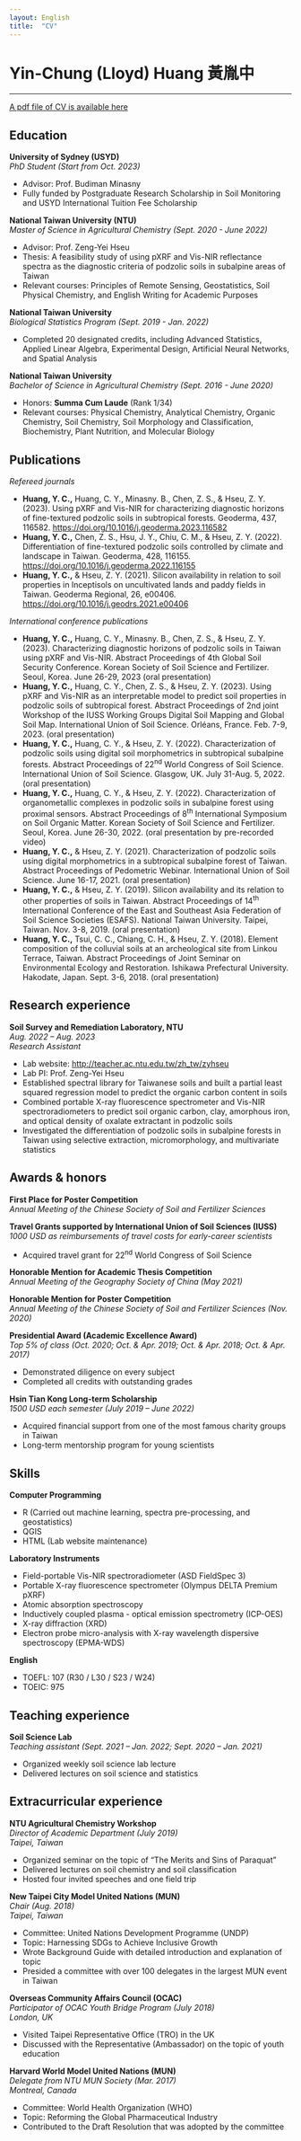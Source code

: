 ```yaml
---
layout: English
title:  "CV"
---  
```

# Yin-Chung (Lloyd) Huang 黃胤中  
***  
<a href="https://lloydychuang.github.io/assets/site_CV.pdf" target="_blank">A pdf file of CV is available here</a>  
## Education  
**University of Sydney (USYD)**  
*PhD Student (Start from Oct. 2023)*  
- Advisor: Prof. Budiman Minasny
- Fully funded by Postgraduate Research Scholarship in Soil Monitoring and USYD International Tuition Fee Scholarship
  
**National Taiwan University (NTU)**  
*Master of Science in Agricultural Chemistry (Sept. 2020 - June 2022)*  
- Advisor: Prof. Zeng-Yei Hseu
- Thesis: A feasibility study of using pXRF and Vis-NIR reflectance spectra as the diagnostic criteria of podzolic soils in subalpine areas of Taiwan
- Relevant courses: Principles of Remote Sensing, Geostatistics, Soil Physical Chemistry, and English Writing for Academic Purposes   
  
**National Taiwan University**   
*Biological Statistics Program (Sept. 2019 - Jan. 2022)*  
-	Completed 20 designated credits, including Advanced Statistics, Applied Linear Algebra, Experimental Design, Artificial Neural Networks, and Spatial Analysis  

**National Taiwan University**  
*Bachelor of Science in Agricultural Chemistry (Sept. 2016 - June 2020)*  
-	Honors: **Summa Cum Laude** (Rank 1/34)
-	Relevant courses: Physical Chemistry, Analytical Chemistry, Organic Chemistry, Soil Chemistry, Soil Morphology and Classification, Biochemistry, Plant Nutrition, and Molecular Biology
  
## Publications  
*Refereed journals*  
- **Huang, Y. C.,** Huang, C. Y., Minasny. B., Chen, Z. S., & Hseu, Z. Y. (2023). Using pXRF and Vis-NIR for characterizing diagnostic horizons of fine-textured podzolic soils in subtropical forests. Geoderma, 437, 116582. <a href="https://doi.org/10.1016/j.geoderma.2023.116582" target="_blank">https://doi.org/10.1016/j.geoderma.2023.116582</a>
- **Huang, Y. C.,** Chen, Z. S., Hsu, J. Y., Chiu, C. M., & Hseu, Z. Y. (2022). Differentiation of fine-textured podzolic soils controlled by climate and landscape in Taiwan. Geoderma, 428, 116155. <a href="https://doi.org/10.1016/j.geoderma.2022.116155" target="_blank">https://doi.org/10.1016/j.geoderma.2022.116155</a>  
- **Huang, Y. C.,** & Hseu, Z. Y. (2021). Silicon availability in relation to soil properties in Inceptisols on uncultivated lands and paddy fields in Taiwan. Geoderma Regional, 26, e00406. <a href="https://doi.org/10.1016/j.geodrs.2021.e00406" target="_blank">https://doi.org/10.1016/j.geodrs.2021.e00406</a>  
  
*International conference publications*  
- **Huang, Y. C.,** Huang, C. Y., Minasny. B., Chen, Z. S., & Hseu, Z. Y. (2023). Characterizing diagnostic horizons of podzolic soils in Taiwan using pXRF and Vis-NIR. Abstract Proceedings of 4th Global Soil Security Conference. Korean Society of Soil Science and Fertilizer. Seoul, Korea. June 26-29, 2023 (oral presentation)
- **Huang, Y. C.,** Huang, C. Y., Chen, Z. S., & Hseu, Z. Y. (2023). Using pXRF and Vis-NIR as an interpretable model to predict soil properties in podzolic soils of subtropical forest. Abstract Proceedings of 2nd joint Workshop of the IUSS Working Groups Digital Soil Mapping and Global Soil Map. International Union of Soil Science. Orléans, France. Feb. 7-9, 2023. (oral presentation)
- **Huang, Y. C.,** Huang, C. Y., & Hseu, Z. Y. (2022). Characterization of podzolic soils using digital soil morphometrics in subtropical subalpine forests. Abstract Proceedings of 22<sup>nd</sup> World Congress of Soil Science. International Union of Soil Science. Glasgow, UK. July 31-Aug. 5, 2022. (oral presentation)  
- **Huang, Y. C.,** Huang, C. Y., & Hseu, Z. Y. (2022). Characterization of organometallic complexes in podzolic soils in subalpine forest using proximal sensors. Abstract Proceedings of 8<sup>th</sup> International Symposium on Soil Organic Matter. Korean Society of Soil Science and Fertilizer. Seoul, Korea. June 26-30, 2022. (oral presentation by pre-recorded video)
- **Huang, Y. C.,** & Hseu, Z. Y. (2021). Characterization of podzolic soils using digital morphometrics in a subtropical subalpine forest of Taiwan. Abstract Proceedings of Pedometric Webinar. International Union of Soil Science. June 16-17, 2021. (oral presentation)  
- **Huang, Y. C.,** & Hseu, Z. Y. (2019). Silicon availability and its relation to other properties of soils in Taiwan. Abstract Proceedings of 14<sup>th</sup> International Conference of the East and Southeast Asia Federation of Soil Science Societies (ESAFS). National Taiwan University. Taipei, Taiwan. Nov. 3-8, 2019. (oral presentation)
- **Huang, Y. C.,** Tsui, C. C., Chiang, C. H., & Hseu, Z. Y. (2018). Element composition of the colluvial soils at an archeological site from Linkou Terrace, Taiwan. Abstract Proceedings of Joint Seminar on Environmental Ecology and Restoration. Ishikawa Prefectural University. Hakodate, Japan. Sept. 3-6, 2018. (oral presentation)  
  
## Research experience  
**Soil Survey and Remediation Laboratory, NTU**  
*Aug. 2022 – Aug. 2023*  
*Research Assistant*  
- Lab website: <a href="http://teacher.ac.ntu.edu.tw/zh_tw/zyhseu" target="_blank">http://teacher.ac.ntu.edu.tw/zh_tw/zyhseu</a>
-	Lab PI: Prof. Zeng-Yei Hseu
-	Established spectral library for Taiwanese soils and built a partial least squared regression model to predict the organic carbon content in soils
-	Combined portable X-ray fluorescence spectrometer and Vis-NIR spectroradiometers to predict soil organic carbon, clay, amorphous iron, and optical density of oxalate extractant in podzolic soils
-	Investigated the differentiation of podzolic soils in subalpine forests in Taiwan using selective extraction, micromorphology, and multivariate statistics
  
## Awards & honors  
**First Place for Poster Competition**  
*Annual Meeting of the Chinese Society of Soil and Fertilizer Sciences*  
  
**Travel Grants supported by International Union of Soil Sciences (IUSS)**  
*1000 USD as reimbursements of travel costs for early-career scientists*  
-	Acquired travel grant for 22<sup>nd</sup> World Congress of Soil Science
  
**Honorable Mention for Academic Thesis Competition**  
*Annual Meeting of the Geography Society of China (May 2021)*  
  
**Honorable Mention for Poster Competition**  
*Annual Meeting of the Chinese Society of Soil and Fertilizer Sciences (Nov. 2020)*  
  
**Presidential Award (Academic Excellence Award)**  
*Top 5% of class (Oct. 2020; Oct. & Apr. 2019; Oct. & Apr. 2018; Oct. & Apr. 2017)*  
-	Demonstrated diligence on every subject
-	Completed all credits with outstanding grades  
  
**Hsin Tian Kong Long-term Scholarship**  
*1500 USD each semester (July 2019 – June 2022)*  
-	Acquired financial support from one of the most famous charity groups in Taiwan  
-	Long-term mentorship program for young scientists  
   
## Skills  
**Computer Programming**  
-	R (Carried out machine learning, spectra pre-processing, and geostatistics)
-	QGIS
-	HTML (Lab website maintenance)
  
**Laboratory Instruments**  
- Field-portable Vis-NIR spectroradiometer (ASD FieldSpec 3)
-	Portable X-ray fluorescence spectrometer (Olympus DELTA Premium pXRF)
-	Atomic absorption spectroscopy
-	Inductively coupled plasma - optical emission spectrometry (ICP-OES)
-	X-ray diffraction (XRD)
-	Electron probe micro-analysis with X-ray wavelength dispersive spectroscopy (EPMA-WDS)
  
**English**  
- TOEFL: 107 (R30 / L30 / S23 / W24)
- TOEIC: 975
  
## Teaching experience  
**Soil Science Lab**  
*Teaching assistant (Sept. 2021 – Jan. 2022; Sept. 2020 – Jan. 2021)*
-	Organized weekly soil science lab lecture
-	Delivered lectures on soil science and statistics  
  
## Extracurricular experience  
**NTU Agricultural Chemistry Workshop**  
*Director of Academic Department (July 2019)*  
*Taipei, Taiwan*  
-	Organized seminar on the topic of “The Merits and Sins of Paraquat”
-	Delivered lectures on soil chemistry and soil classification
-	Hosted four invited speeches and one field trip
  
**New Taipei City Model United Nations (MUN)**  
*Chair (Aug. 2018)*  
*Taipei, Taiwan*  
-	Committee: United Nations Development Programme (UNDP)
-	Topic: Harnessing SDGs to Achieve Inclusive Growth
-	Wrote Background Guide with detailed introduction and explanation of topic
-	Presided a committee with over 100 delegates in the largest MUN event in Taiwan
  
**Overseas Community Affairs Council (OCAC)**  
*Participator of OCAC Youth Bridge Program (July 2018)*  
*London, UK*  
-	Visited Taipei Representative Office (TRO) in the UK
-	Discussed with the Representative (Ambassador) on the topic of youth education  
  
**Harvard World Model United Nations (MUN)**  
*Delegate from NTU MUN Society (Mar. 2017)*  
*Montreal, Canada*  
-	Committee: World Health Organization (WHO)
-	Topic: Reforming the Global Pharmaceutical Industry
-	Contributed to the Draft Resolution that was adopted by the committee


